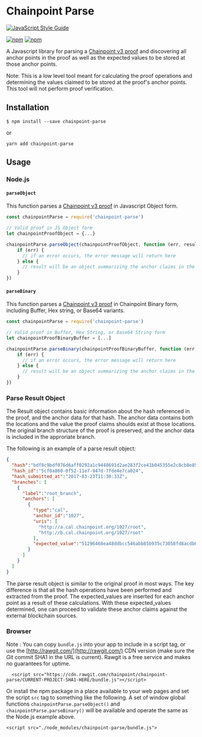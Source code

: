 # Chainpoint Parse

[![JavaScript Style Guide](https://cdn.rawgit.com/feross/standard/master/badge.svg)](https://github.com/feross/standard)

[![npm](https://img.shields.io/npm/l/chainpoint-parse.svg)](https://www.npmjs.com/package/chainpoint-parse)
[![npm](https://img.shields.io/npm/v/chainpoint-parse.svg)](https://www.npmjs.com/package/chainpoint-parse)

A Javascript library for parsing a [Chainpoint v3 proof](https://chainpoint.org/) and discovering all anchor points in the proof as well as the expected values to be stored at those anchor points.

Note: This is a low level tool meant for calculating the proof operations and determining the values claimed to be stored at the proof's anchor points. This tool will not perform proof verification.

## Installation

```
$ npm install --save chainpoint-parse
```

or

```
yarn add chainpoint-parse
```

## Usage

### Node.js

#### `parseObject`

This function parses a [Chainpoint v3 proof](https://chainpoint.org/) in Javascript Object form.

```js
const chainpointParse = require('chainpoint-parse')

// Valid proof in JS Object form
let chainpointProofObject = {...} 

chainpointParse.parseObject(chainpointProofObject, function (err, result) {
    if (err) {
      // if an error occurs, the error message will return here
    } else {
      // result will be an object summarizing the anchor claims in the proof
    }
})
```

#### `parseBinary`

This function parses a [Chainpoint v3 proof](https://chainpoint.org/) in Chainpoint Binary form, including Buffer, Hex string, or Base64 variants.

```js
const chainpointParse = require('chainpoint-parse')

// Valid proof in Buffer, Hex String, or Base64 String form
let chainpointProofBinaryBuffer = [...] 

chainpointParse.parseBinary(chainpointProofBinaryBuffer, function (err, result) {
    if (err) {
      // if an error occurs, the error message will return here
    } else {
      // result will be an object summarizing the anchor claims in the proof
    }
})
```

### Parse Result Object

The Result object contains basic information about the hash referenced in the proof, and the anchor data for that hash. The anchor data contains both the locations and the value the proof claims shoulds exist at those locations. The original branch structure of the proof is preserved, and the anchor data is included in the approriate branch.

The following is an example of a parse result object: 
```json
{
  "hash":"bdf8c9bdf076d6aff0292a1c9448691d2ae283f2ce41b045355e2c8cb8e85ef2",
  "hash_id":"5cf0a860-0f52-11e7-947d-7fde4e7ca024",
  "hash_submitted_at":"2017-03-23T11:30:33Z",
  "branches": [
    {
      "label":"root_branch",
      "anchors": [
        {
          "type":"cal",
          "anchor_id":"1027",
          "uris": [
            "http://a.cal.chainpoint.org/1027/root",
            "http://b.cal.chainpoint.org/1027/root"
          ],
          "expected_value":"51296468ea48ddbcc546abb85b935c73058fd8acdb0b953da6aa1ae966581a7a"
        }
      ]
    }
  ]
}
```

The parse result object is similar to the original proof in most ways. The key difference is that all the hash operations have been performed and extracted from the proof. The expected\_values are inserted for each anchor point as a result of these calculations. With these expected\_values determined, one can proceed to validate these anchor claims against the external blockchain sources.


### Browser

Note : You can copy `bundle.js` into your app to include in a script tag, or use the [http://rawgit.com/](http://rawgit.com/) CDN version (make sure the Git commit SHA1 in the URL is current). Rawgit is a free service and makes no guarantees for uptime.

```
  <script src="https://cdn.rawgit.com/chainpoint/chainpoint-parse/CURRENT-PROJECT-SHA1-HERE/bundle.js"></script>

```

Or install the npm package in a place available to your web pages and set the script `src` tag to something like the following. A set of window global functions `chainpointParse.parseObject()` and `chainpointParse.parseBinary()` will be available and operate the same as the Node.js example above.


```
<script src="./node_modules/chainpoint-parse/bundle.js">

```
